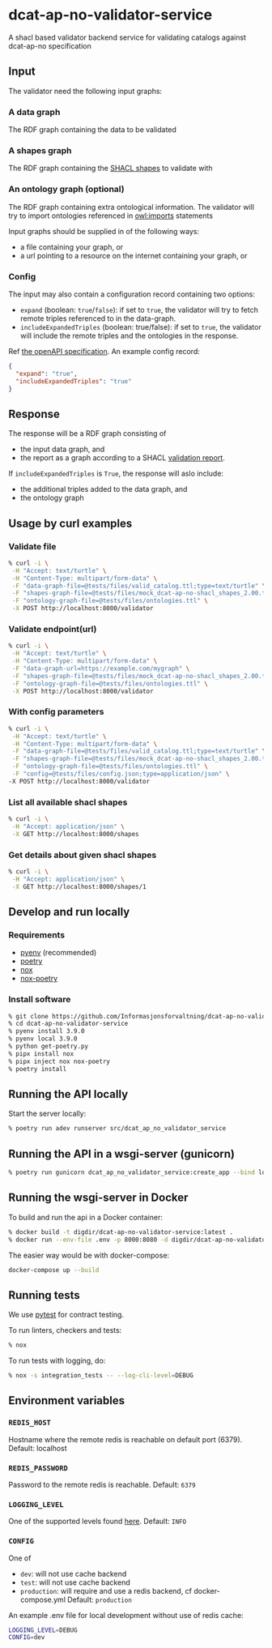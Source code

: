 # dcat-ap-no-validator-service

A shacl based validator backend service for validating catalogs against dcat-ap-no specification

## Input

The validator need the following input graphs:

### A data graph

The RDF graph containing the data to be validated

### A shapes graph

The RDF graph containing the [SHACL shapes](https://www.w3.org/TR/shacl/) to validate with

### An ontology graph (optional)

The RDF graph containing extra ontological information. The validator will try to import
ontologies referenced in [owl:imports](https://www.w3.org/TR/owl-ref/#imports-def) statements

Input graphs should be supplied in of the following ways:

- a file containing your graph, or
- a url pointing to a resource on the internet containing your graph, or

### Config

The input may also contain a configuration record containing two options:

- `expand` (boolean: `true`/`false`): if set to `true`, the validator will try to fetch remote triples referenced to in the data-graph.
- `includeExpandedTriples` (boolean: true/false): if set to `true`, the validator will include the remote triples and the ontologies in the response.

Ref [the openAPI specification](./dcat_ap_no_validator_service.yaml). An example config record:

```json
{
  "expand": "true",
  "includeExpandedTriples": "true"
}
```

## Response

The response will be a RDF graph consisting of

- the input data graph, and
- the report as a graph according to a SHACL [validation report](https://www.w3.org/TR/shacl/#validation-report).

 If `includeExpandedTriples` is `True`, the response will aslo include:

- the additional triples added to the data graph, and
- the ontology graph

## Usage by curl examples

### Validate file

```sh
% curl -i \
 -H "Accept: text/turtle" \
 -H "Content-Type: multipart/form-data" \
 -F "data-graph-file=@tests/files/valid_catalog.ttl;type=text/turtle" \
 -F "shapes-graph-file=@tests/files/mock_dcat-ap-no-shacl_shapes_2.00.ttl" \
 -F "ontology-graph-file=@tests/files/ontologies.ttl" \
 -X POST http://localhost:8000/validator
```

### Validate endpoint(url)

```sh
% curl -i \
 -H "Accept: text/turtle" \
 -H "Content-Type: multipart/form-data" \
 -F "data-graph-url=https://example.com/mygraph" \
 -F "shapes-graph-file=@tests/files/mock_dcat-ap-no-shacl_shapes_2.00.ttl" \
 -F "ontology-graph-file=@tests/files/ontologies.ttl" \
 -X POST http://localhost:8000/validator
```

### With config parameters

```sh
% curl -i \
 -H "Accept: text/turtle" \
 -H "Content-Type: multipart/form-data" \
 -F "data-graph-file=@tests/files/valid_catalog.ttl;type=text/turtle" \
 -F "shapes-graph-file=@tests/files/mock_dcat-ap-no-shacl_shapes_2.00.ttl" \
 -F "ontology-graph-file=@tests/files/ontologies.ttl" \
 -F "config=@tests/files/config.json;type=application/json" \
-X POST http://localhost:8000/validator
```

### List all available shacl shapes

```sh
% curl -i \
 -H "Accept: application/json" \
 -X GET http://localhost:8000/shapes
 ```

### Get details about given shacl shapes

 ```sh
 % curl -i \
  -H "Accept: application/json" \
  -X GET http://localhost:8000/shapes/1
  ```

## Develop and run locally

### Requirements

- [pyenv](https://github.com/pyenv/pyenv) (recommended)
- [poetry](https://python-poetry.org/)
- [nox](https://nox.thea.codes/en/stable/)
- [nox-poetry](https://pypi.org/project/nox-poetry/)

### Install software

```sh
% git clone https://github.com/Informasjonsforvaltning/dcat-ap-no-validator-service.git
% cd dcat-ap-no-validator-service
% pyenv install 3.9.0
% pyenv local 3.9.0
% python get-poetry.py
% pipx install nox
% pipx inject nox nox-poetry
% poetry install
```

## Running the API locally

Start the server locally:

```sh
% poetry run adev runserver src/dcat_ap_no_validator_service
```

## Running the API in a wsgi-server (gunicorn)

```sh
% poetry run gunicorn dcat_ap_no_validator_service:create_app --bind localhost:8000 --worker-class aiohttp.GunicornWebWorker
```

## Running the wsgi-server in Docker

To build and run the api in a Docker container:

```sh
% docker build -t digdir/dcat-ap-no-validator-service:latest .
% docker run --env-file .env -p 8000:8080 -d digdir/dcat-ap-no-validator-service:latest
```

The easier way would be with docker-compose:

```sh
docker-compose up --build
```

## Running tests

We use [pytest](https://docs.pytest.org/en/latest/) for contract testing.

To run linters, checkers and tests:

```sh
% nox
```

To run tests with logging, do:

```sh
% nox -s integration_tests -- --log-cli-level=DEBUG
```

## Environment variables

### `REDIS_HOST`

Hostname where the remote redis is reachable on default port (6379).
Default: localhost

### `REDIS_PASSWORD`

Password to the remote redis is reachable.
Default: `6379`

### `LOGGING_LEVEL`

One of the supported levels found [here](https://docs.python.org/3/library/logging.html#levels).
Default: `INFO`

### `CONFIG`

One of

- `dev`: will not use cache backend
- `test`: will not use cache backend
- `production`: will require and use a redis backend, cf docker-compose.yml
Default: `production`

An example .env file for local development without use of redis cache:

```sh
LOGGING_LEVEL=DEBUG
CONFIG=dev
```

